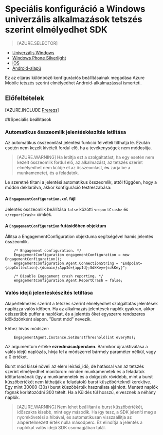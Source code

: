 <properties
    pageTitle="Speciális konfiguráció a Windows univerzális alkalmazások tetszés szerint elmélyedhet SDK"
    description="Speciális az univerzális alkalmazásokat a Windows Azure Mobile tetszés szerint elmélyedhet beállítási lehetőségei"                    
    services="mobile-engagement"
    documentationCenter="mobile"
    authors="piyushjo"
    manager="erikre"
    editor="" />

<tags
    ms.service="mobile-engagement"
    ms.workload="mobile"
    ms.tgt_pltfrm="mobile-windows-store"
    ms.devlang="dotnet"
    ms.topic="article"
    ms.date="10/04/2016"
    ms.author="piyushjo;ricksal" />

# <a name="advanced-configuration-for-windows-universal-apps-engagement-sdk"></a>Speciális konfiguráció a Windows univerzális alkalmazások tetszés szerint elmélyedhet SDK

> [AZURE.SELECTOR]
- [Univerzális Windows](mobile-engagement-windows-store-advanced-configuration.md)
- [Windows Phone Silverlight](mobile-engagement-windows-phone-integrate-engagement.md)
- [iOS](mobile-engagement-ios-integrate-engagement.md)
- [Android-alapú](mobile-engagement-android-advanced-configuration.md)

Ez az eljárás különböző konfigurációs beállításainak megadása Azure Mobile tetszés szerint elmélyedhet Android-alkalmazással ismerteti.

## <a name="prerequisites"></a>Előfeltételek

[AZURE.INCLUDE [Prereqs](../../includes/mobile-engagement-windows-store-prereqs.md)]

##<a name="advanced-configuration"></a>Speciális beállítások

### <a name="disable-automatic-crash-reporting"></a>Automatikus összeomlik jelentéskészítés letiltása

Az automatikus összeomlást jelentési funkció felvételi tilthatja le. Ezután esetén nem kezelt kivételt fordul elő, ha a tevékenységek nem módosítja.

> [AZURE.WARNING] Ha letiltja ezt a szolgáltatást, ha egy esetén nem kezelt összeomlik fordul elő, az alkalmazást, az tetszés szerint elmélyedhet nem küldje el az összeomlást, **és** zárja be a munkamenetet, és a feladatok.

Le szeretné tiltani a jelentési automatikus összeomlik, attól függően, hogy a módon deklarálva, akkor konfiguráció testreszabása:

#### <a name="from-engagementconfigurationxml-file"></a>A `EngagementConfiguration.xml` fájl

Jelentés összeomlik beállítása `false` közötti `<reportCrash>` és `</reportCrash>` címkék.

#### <a name="from-engagementconfiguration-object-at-run-time"></a>A `EngagementConfiguration` futásidőben objektum

Állítsa a EngagementConfiguration objektuma segítségével hamis jelentés összeomlik.

        /* Engagement configuration. */
        EngagementConfiguration engagementConfiguration = new EngagementConfiguration();
        engagementConfiguration.Agent.ConnectionString = "Endpoint={appCollection}.{domain};AppId={appId};SdkKey={sdkKey}";

        /* Disable Engagement crash reporting. */
        engagementConfiguration.Agent.ReportCrash = false;

### <a name="disable-real-time-reporting"></a>Valós idejű jelentéskészítés letiltása

Alapértelmezés szerint a tetszés szerint elmélyedhet szolgáltatás jelentések naplózza valós időben. Ha az alkalmazás jelentések naplók gyakran, akkor célszerűbb puffer a naplókat, és a jelentés őket egyszerre rendszeres időközönként alapon. "Burst mód" nevezik.

Ehhez hívás módszer:

        EngagementAgent.Instance.SetBurstThreshold(int everyMs);

Az argumentum értéke **ezredmásodpercben**. Bármikor újraaktiválása a valós idejű naplózás, hívja fel a módszerrel bármely paraméter nélkül, vagy a 0 értéket.

Burst mód kissé növeli az elem leírási_idő, de hatással van az tetszés szerint elmélyedhet monitoron: minden munkamenetek és a feladatok időtartamának (így a munkamenetek és a dolgozók rövidebb, mint a burst küszöbértékét nem láthatják a feladatok) burst küszöbértéknél kerekítve. Egy mint 30000 (30s) burst küszöbérték használata ajánlott. Mentett naplók fognak korlátozódni 300 tételt. Ha a Küldés túl hosszú, elvesznek a néhány naplók.

> [AZURE.WARNING] Nem lehet beállítani a burst küszöbértékét, időszakra kisebb, mint egy második. Ha így tesz, a SDK jeleníti meg a nyomkövetési a hibával, és automatikusan visszaállítja az alapértelmezett érték nulla másodperc. Ez elindítja a jelentés a naplókat valós idejű SDK csomagjában talál.

[here]:http://www.nuget.org/packages/Capptain.WindowsCS
[NuGet website]:http://docs.nuget.org/docs/start-here/overview
